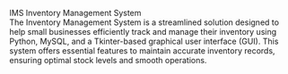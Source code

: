 IMS
Inventory Management System <br>
The  Inventory Management System is a streamlined solution designed to help small businesses efficiently track and manage their inventory using Python, MySQL, and a Tkinter-based graphical user interface (GUI). This system offers essential features to maintain accurate inventory records, ensuring optimal stock levels and smooth operations.

